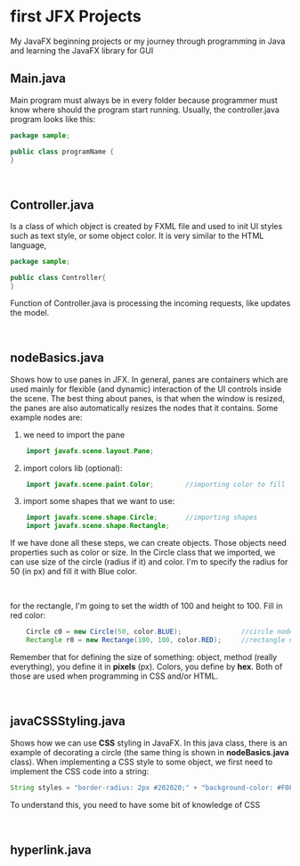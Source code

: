 # first JFX Projects
My JavaFX beginning projects or my journey through programming in Java and learning
the JavaFX library for GUI 

## Main.java
Main program must always be in every folder because programmer must know where should the
program start running. Usually, the controller.java program looks like this:

```java
package sample;

public class programName {
}
```

<br>



## Controller.java
Is a class of which object is created by FXML file and used to init UI styles such as text
style, or some object color. It is very similar to the HTML language,

```java
package sample;

public class Controller{
}
```

Function of Controller.java is processing the incoming requests, like updates the model.

<br>



## nodeBasics.java
Shows how to use panes in JFX. In general, panes are containers which are used mainly for
flexible (and dynamic) interaction of the UI controls inside the scene. The best thing about
panes, is that when the window is resized, the panes are also automatically resizes the nodes
that it contains. Some example nodes are:

1. we need to import the pane
```java
    import javafx.scene.layout.Pane;
```


2. import colors lib (optional):
```java
    import javafx.scene.paint.Color;        //importing color to fill
```


3. import some shapes that we want to use:
```java
    import javafx.scene.shape.Circle;       //importing shapes
    import javafx.scene.shape.Rectangle;
```


If we have done all these steps, we can create objects. Those objects need properties such as
color or size. In the Circle class that we imported, we can use size of the circle (radius if
it) and color. I'm to specify the radius for 50 (in px) and fill it with Blue color.

<br>

for the rectangle, I'm going to set the width of 100 and height to 100. Fill in red color:

```java
    Circle c0 = new Circle(50, color.BLUE);               //circle node (double size, color)
    Rectangle r0 = new Rectange(100, 100, color.RED);     //rectangle node (double width, double height, color)
```


Remember that for defining the size of something: object, method (really everything), you define
it in **pixels** (px). Colors, you define by **hex**. Both of those are used when programming
in CSS and/or HTML.



<br>


## javaCSSStyling.java
Shows how we can use **CSS** styling in JavaFX. In this java class, there is an example of decorating a circle
(the same thing is shown in **nodeBasics.java** class). When implementing a CSS style to some object, we first need
to implement the CSS code into a string:

```java
String styles = "border-radius: 2px #202020;" + "background-color: #F0F0F0";
```

To understand this, you need to have some bit of knowledge of CSS

<br>


## hyperlink.java